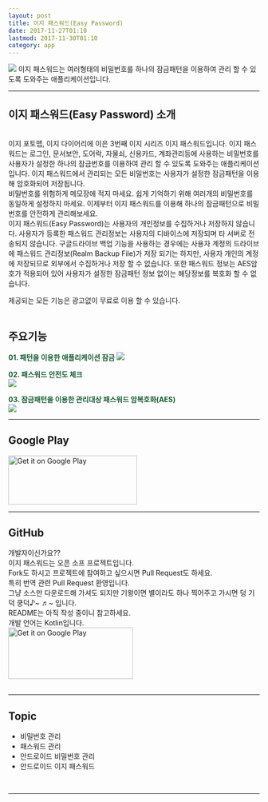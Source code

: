 ```yaml
---
layout: post
title: 이지 패스워드(Easy Password)
date: 2017-11-27T01:10
lastmod: 2017-11-30T01:10
category: app
---
```


<img class="fit image" src="/images/post/easypassword/01.png">
이지 패스워드는 여러형태의 비밀번호를 하나의 잠금패턴을 이용하여 관리 할 수 있도록 도와주는 애플리케이션입니다.   
<br />

--- 
## 이지 패스워드(Easy Password) 소개
<br />
이지 포토맵, 이지 다이어리에 이은 3번째 이지 시리즈 이지 패스워드입니다.   
이지 패스워드는 로그인, 문서보안, 도어락, 자물쇠, 신용카드, 계좌관리등에 사용하는 비밀번호를 사용자가 설정한 하나의 잠금번호를 이용하여 관리 할 수 있도록 도와주는 애플리케이션입니다.   
이지 패스워드에서 관리되는 모든 비밀번호는 사용자가 설정한 잠금패턴을 이용해 암호화되어 저장됩니다.   
<br />
비밀번호를 위험하게 메모장에 적지 마세요.   
쉽게 기억하기 위해 여러개의 비밀번호를 동일하게 설정하지 마세요.   
이제부터 이지 패스워드를 이용해 하나의 잠금패턴으로 비밀번호를 안전하게 관리해보세요.   
<br />
이지 패스워드(Easy Password)는 사용자의 개인정보를 수집하거나 저장하지 않습니다.   
사용자가 등록한 패스워드 관리정보는 사용자의 디바이스에 저장되며 타 서버로 전송되지 않습니다.   
구글드라이브 백업 기능을 사용하는 경우에는 사용자 계정의 드라이브에 패스워드 관리정보(Realm Backup File)가 저장 되기는 하지만, 사용자 개인의 계정에 저장되므로 외부에서 수집하거나 저장 할 수 없습니다.   
또한 패스워드 정보는 AES암호가 적용되어 있어 사용자가 설정한 잠금패턴 정보 없이는 해당정보를 복호화 할 수 없습니다.   
<br />

제공되는 모든 기능은 광고없이 무료로 이용 할 수 있습니다.   
<br />

## 주요기능 
<b><font color="#185A32">01. 패턴을 이용한 애플리케이션 잠금</font></b>
<img class="fit image" src="/images/post/easypassword/02.png">
   
<b><font color="#185A32">02. 패스워드 안전도 체크</font></b>   
<img class="fit image" src="/images/post/easypassword/03.png">

<b><font color="#185A32">03. 잠금패턴을 이용한 관리대상 패스워드 암복호화(AES)</font></b>   
<img class="fit image" src="/images/post/easypassword/04.png">
<br />

--- 
## Google Play    
<a href='https://play.google.com/store/apps/details?id=io.github.hanjoongcho.easypassword'>
    <img alt='Get it on Google Play' src='https://play.google.com/intl/en_us/badges/images/generic/en_badge_web_generic.png' width="258" height="98"/>
</a>  
<br />

---
## GitHub 
개발자이신가요??   
이지 패스워드는 오픈 소프 프로젝트입니다.   
Fork도 하시고 프로젝트에 참여하고 싶으시면 Pull Request도 하세요.   
특히 번역 관련 Pull Request 환영입니다.   
그냥 소스만 다운로드해 가셔도 되지만 기왕이면 별이라도 하나 찍어주고 가시면 덩 기덕 쿵덕♪~ ♬~ 입니다.   
README는 아직 작성 중이니 참고하세요.   
개발 언어는 Kotlin입니다.   
<a href='https://github.com/hanjoongcho/aaf-easypassword'>
    <img alt='Get it on Google Play' src='/images/post/GitHub_Logo.png' width="250" height="103"/>
</a>  
<br />

---
## Topic
* 비밀번호 관리 
* 패스워드 관리
* 안드로이드 비밀번호 관리
* 안드로이드 이지 패스워드
<br />

---